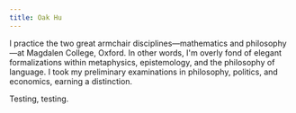 ```yaml
---
title: Oak Hu
---
```

I practice the two great armchair disciplines—mathematics and philosophy—at Magdalen College, Oxford. In other words, I'm overly fond of elegant formalizations within metaphysics, epistemology, and the philosophy of language. I took my preliminary examinations in philosophy, politics, and economics, earning a distinction.

Testing, testing.
